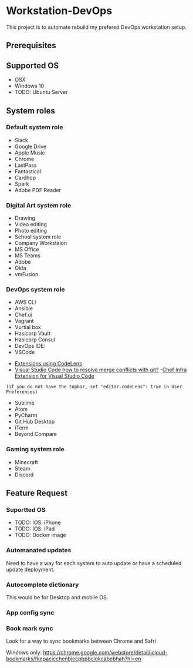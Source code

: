 # Workstation-DevOps
This project is to automate rebuild my prefered DevOps workstation setup. 

## Prerequisites

## Supported OS

* OSX
* Windows 10
* TODO: Ubuntu Server

## System roles

### Default system role
 * Slack
 * Google Drive
 * Apple Music
 * Chrome
 * LastPass
 * Fantastical
 * Cardhop
 * Spark
 * Adobe PDF Reader

### Digital Art system role
 * Drawing
 * Video editing
 * Photo editing
* School system role
* Company Workstaion
 * MS Office
 * MS Teams
 * Adobe
  * Okta
  * vmFusion

### DevOps system role
 * AWS CLI
 * Ansible
 * Chef.oi
 * Vagrant
 * Vurtial box
 * Hasicorp Vault
 * Hasicorp Consul
 * DevOps IDE:
  * VSCode
  - [Extensions using CodeLens](https://code.visualstudio.com/blogs/2017/02/12/code-lens-roundup)
  - [Visual Studio Code how to resolve merge conflicts with git?](https://stackoverflow.com/questions/38216541/visual-studio-code-how-to-resolve-merge-conflicts-with-git)
  -[Chef Infra Extension for Visual Studio Code](https://github.com/chef/vscode-chef)

  ```
  (if you do not have the topbar, set "editor.codeLens": true in User Preferences)
  ```
  * Sublime
  * Atom
  * PyCharm
 * Git Hub Desktop
 * iTerm
 * Beyond Compare

### Gaming system role
 * Minecraft
 * Steam
 * Discord

## Feature Request

### Suportted OS
* TODO: IOS: iPhone
* TODO: IOS: iPad
* TODO: Docker image

### Automanated updates
Need to have a way for each system to auto update or have a scheduled update deployment.

### Autocomplete dictionary
This would be for Desktop and mobile OS.

### App config sync

### Book mark sync
Look for a way to sync bookmarks between Chrome and Safri

Windows only:
https://chrome.google.com/webstore/detail/icloud-bookmarks/fkepacicchenbjecpbpbclokcabebhah?hl=en
